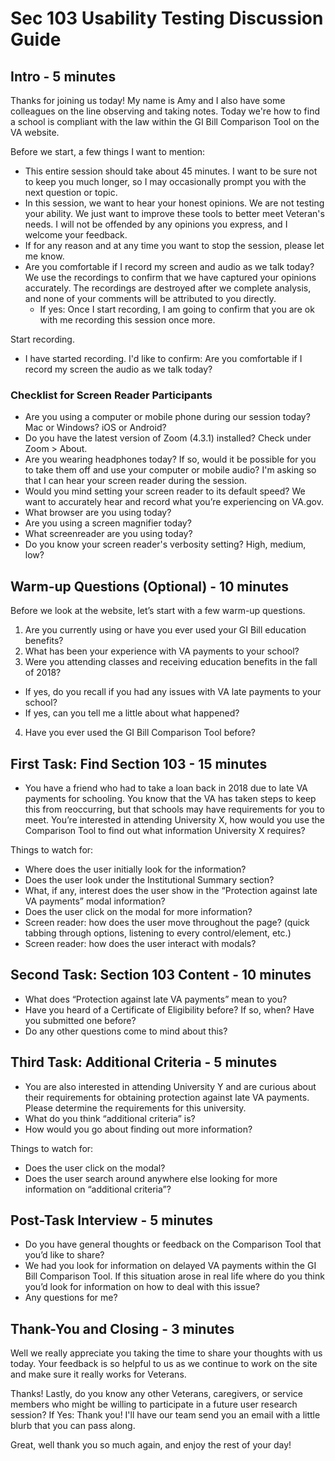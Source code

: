 # Sec 103 Usability Testing Discussion Guide

## Intro - 5 minutes

Thanks for joining us today! My name is Amy and I also have some colleagues on the line observing and taking notes. Today we're how to find a school is compliant with the law within the GI Bill Comparison Tool on the VA website.

Before we start, a few things I want to mention:
- This entire session should take about 45 minutes. I want to be sure not to keep you much longer, so I may occasionally prompt you with the next question or topic.
- In this session, we want to hear your honest opinions. We are not testing your ability. We just want to improve these tools to better meet Veteran's needs. I will not be offended by any opinions you express, and I welcome your feedback.
- If for any reason and at any time you want to stop the session, please let me know.
- Are you comfortable if I record my screen and audio as we talk today? We use the recordings to confirm that we have captured your opinions accurately. The recordings are destroyed after we complete analysis, and none of your comments will be attributed to you directly.
  - If yes: Once I start recording, I am going to confirm that you are ok with me recording this session once more.

Start recording.
- 	I have started recording. I'd like to confirm: Are you comfortable if I record my screen the audio as we talk today?

### Checklist for Screen Reader Participants
- 	Are you using a computer or mobile phone during our session today? Mac or Windows? iOS or Android?
- 	Do you have the latest version of Zoom (4.3.1) installed? Check under Zoom > About.
- 	Are you wearing headphones today? If so, would it be possible for you to take them off and use your computer or mobile audio? I'm asking so that I can hear your screen reader during the session.
- 	Would you mind setting your screen reader to its default speed? We want to accurately hear and record what you’re experiencing on VA.gov.
- 	What browser are you using today?
- 	Are you using a screen magnifier today?
- 	What screenreader are you using today?
- 	Do you know your screen reader's verbosity setting? High, medium, low?

## Warm-up Questions (Optional) - 10 minutes

Before we look at the website, let’s start with a few warm-up questions.

1.	Are you currently using or have you ever used your GI Bill education benefits?
2.	What has been your experience with VA payments to your school?
3.	Were you attending classes and receiving education benefits in the fall of 2018? 
  - If yes, do you recall if you had any issues with VA late payments to your school? 
  - If yes, can you tell me a little about what happened?
4.	Have you ever used the GI Bill Comparison Tool before?


## First Task: Find Section 103 - 15 minutes
-	You have a friend who had to take a loan back in 2018 due to late VA payments for schooling.  You know that the VA has taken steps to keep this from reoccurring, but that schools may have requirements for you to meet.  You’re interested in attending University X, how would you use the Comparison Tool to find out what information University X requires?

Things to watch for:
-	Where does the user initially look for the information?
-	Does the user look under the Institutional Summary section?
-	What, if any, interest does the user show in the “Protection against late VA payments” modal information?
-	Does the user click on the modal for more information?
-	Screen reader: how does the user move throughout the page? (quick tabbing through options, listening to every control/element, etc.)
-	Screen reader: how does the user interact with modals?


## Second Task: Section 103 Content - 10 minutes
-	What does “Protection against late VA payments” mean to you?
-	Have you heard of a Certificate of Eligibility before?  If so, when? Have you submitted one before?
-	Do any other questions come to mind about this?

## Third Task: Additional Criteria - 5 minutes
-	You are also interested in attending University Y and are curious about their requirements for obtaining protection against late VA payments.  Please determine the requirements for this university.
  - What do you think “additional criteria” is?
  - How would you go about finding out more information?

Things to watch for:
-	Does the user click on the modal?
-	Does the user search around anywhere else looking for more information on “additional criteria”?

## Post-Task Interview - 5 minutes
-	Do you have general thoughts or feedback on the Comparison Tool that you’d like to share? 
-	We had you look for information on delayed VA payments within the GI Bill Comparison Tool.  If this situation arose in real life where do you think you’d look for information on how to deal with this issue? 
-	Any questions for me?

## Thank-You and Closing - 3 minutes

Well we really appreciate you taking the time to share your thoughts with us today. Your feedback is so helpful to us as we continue to work on the site and make sure it really works for Veterans.

Thanks! Lastly, do you know any other Veterans, caregivers, or service members who might be willing to participate in a future user research session? If Yes: Thank you! I'll have our team send you an email with a little blurb that you can pass along.

Great, well thank you so much again, and enjoy the rest of your day!

